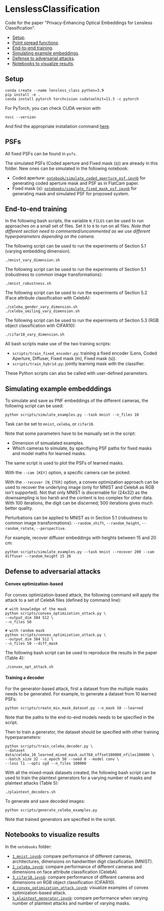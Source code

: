 # LenslessClassification

Code for the paper "Privacy-Enhancing Optical Embeddings for Lensless Classification".

- [Setup](#setup).
- [Point spread functions](#psfs).
- [End-to-end training](#e2e).
- [Simulating example embeddings](#examples).
- [Defense to adversarial attacks](#defense).
- [Notebooks to visualize results](#viz).

## Setup  <a name="setup"></a>
```
conda create --name lensless_class python=3.9
pip install -e .
conda install pytorch torchvision cudatoolkit=11.3 -c pytorch
```

For PyTorch, you can check CUDA version with
```
nvcc --version
```
And find the appropriate installation command [here](https://pytorch.org/).

## PSFs <a name="psfs"></a>

All fixed PSFs can be found in `psfs`.

The simulated PSFs (Coded aperture and Fixed mask (s)) are already in this folder. New ones can be simulated in the following notebook:
- Coded aperture: [`notebook/simulate_coded_aperture_psf.ipynb`](https://github.com/ebezzam/LenslessClassification/blob/main/notebooks/simulate_coded_aperture_psf.ipynb) for generating coded aperture mask and PSF as in FlatCam paper.
- Fixed mask (s): [`notebooks/simulate_fixed_mask_psf.ipynb`](https://github.com/ebezzam/LenslessClassification/blob/main/notebooks/simulate_fixed_mask_psf.ipynb) for generating mask and simulated PSF for proposed system.


## End-to-end training <a name="e2e"></a>

In the following bash scripts, the variable `N_FILES` can be used to run approaches on a small set of files. Set it to `0` to run on all files. *Note that different section need to commented/uncommented as we use different hyperparameters depending on the camera.*

The following script can be used to run the experiments of Section 5.1 (varying embedding dimension). 
```
./mnist_vary_dimension.sh
```

The following script can be used to run the experiments of Section 5.1 (robustness to common image transformations):
```
./mnist_robustness.sh
```

The following script can be used to run the experiments of Section 5.2 (Face attribute classification with CelebA):
```
./celeba_gender_vary_dimension.sh
./celeba_smiling_vary_dimension.sh
```

The following script can be used to run the experiments of Section 5.3 (RGB object classification with CIFAR10):
```
./cifar10_vary_dimension.sh
```

All bash scripts make use of the two training scripts:
-  `scripts/train_fixed_encoder.py`: training a fixed encoder (Lens, Coded Aperture, Diffuser, Fixed mask (m), Fixed mask (s)).
-  `scripts/train_hybrid.py`: jointly learning mask with the classifier.

These Python scripts can also be called with user-defined parameters.

## Simulating example embedddings <a name="examples"></a>

To simulate and save as PNF embeddings of the different cameras, the following script can be used:
```
python scripts/simulate_examples.py --task mnist --n_files 10
```

Task can be set to `mnist`, `celeba`, or `cifar10`.

Note that some parameters have to be manually set in the script:
- Dimension of simualated examples.
- Which cameras to simulate, by specifiying PSF paths for fixed masks and model maths for learned masks.

The same script is used to plot the PSFs of learned masks.

With the `--cam [KEY]` option, a specific camera can be picked.

With the `--recover [N_ITER]` option, a convex optimization approach can be used to recover the underlying image (only for MNIST and CelebA as RGB isn't supported). Not that only MNIST is discernable for (24x32) as the downsampling is too harsh and the content is too complex for other data. With 100 iterations, the digit can be discerned; 500 iterations gives much better quality.

Perturbations can be applied to MNIST as in Section 5.1 (robustness to common image transformations): `--random_shift`, `--random_height`, `--random_rotate`, `--perspective`.

For example, recover diffuser embeddings with heights between 15 and 20 cm:
```
python scripts/simulate_examples.py --task mnist --recover 200 --cam diffuser --random_height 15 20
```


## Defense to adversarial attacks <a name="defense"></a>

#### Convex optimization-based

For convex optimization-based attack, the following command will apply the attack to a set of CelebA files (defined by command line):
```
# with knowledge of the mask
python scripts/convex_optimization_attack.py \
--output_dim 384 512 \
--n_files 50

# with random mask
python scripts/convex_optimization_attack.py \
--output_dim 384 512 \
--n_files 50 --diff_mask
```

The following bash script can be used to reproduce the results in the paper (Table 4):
```
./convex_opt_attack.sh
```

#### Training a decoder

For the generator-based attack, first a dataset from the multiple masks needs to be generated. For example, to generate a dataset from 10 learned PSFs:
```
python scripts/create_mix_mask_dataset.py --n_mask 10 --learned
```
Note that the paths to the end-to-end models needs to be specified in the script.

Then to train a generator, the dataset should be specified with other training hyperparameters:
```
python scripts/train_celeba_decoder.py \
--dataset data/celeba_10_learned_mixed_mask_out768_offset100000_nfiles100000 \
--batch_size 32 --n_epoch 50 --seed 0 --model conv \
--loss l1 --opti sgd --n_files 100000
```

With all the mixed-mask datasets created, the following bash script can be used to train the plaintext generators for a varying number of masks and plaintext attacks (Table 5):
```
./plaintext_decoders.sh
```

To generate and save decoded images:
```
python scripts/generate_celeba_examples.py
```
Note that trained generators are specified in the script.


## Notebooks to visualize results <a name="viz"></a>

In the `notebooks` folder:

- [`1_mnist.ipynb`](https://github.com/ebezzam/LenslessClassification/blob/main/notebooks/1_mnist.ipynb): compare performance of different cameras, architectures, dimensions on handwritten digit classification (MNIST).
- [`2_celeba.ipynb`](https://github.com/ebezzam/LenslessClassification/blob/main/notebooks/2_celeba.ipynb): compare performance of different cameras and dimensions on face attribute classification (CelebA).
- [`3_cifar10.ipynb`](https://github.com/ebezzam/LenslessClassification/blob/main/notebooks/3_cifar10.ipynb): compare performance of different cameras and dimensions on RGB object classification (CIFAR10).
- [`4_convex_optimization_attack.ipynb`](https://github.com/ebezzam/LenslessClassification/blob/main/notebooks/4_convex_optimization_attack.ipynb): visualize examples of convex optimization-based attack.
- [`5_plaintext_generator.ipynb`](https://github.com/ebezzam/LenslessClassification/blob/main/notebooks/5_plaintext_generator.ipynb): compare performance when varying number of plaintext attacks and number of varying masks.



